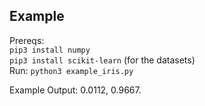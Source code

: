 
## Example 
Prereqs: \
`pip3 install numpy` \
`pip3 install scikit-learn` (for the datasets) \
Run: `python3 example_iris.py`

Example Output: 0.0112, 0.9667.


